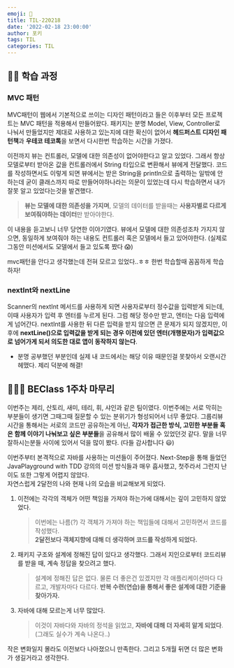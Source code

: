 ```yaml
---
emoji: 📝
title: TIL-220218
date: '2022-02-18 23:00:00'
author: 포키
tags: TIL
categories: TIL
---
```


## 👨‍💻 학습 과정

### MVC 패턴

MVC패턴이 웹에서 기본적으로 쓰이는 디자인 패턴이라고 들은 이후부터 모든 프로젝트는 MVC 패턴을 적용해서 만들어왔다.
패키지는 분명 Model, View, Controller로 나눠서 만들었지만 제대로 사용하고 있는지에 대한 확신이 없어서 **헤드퍼스트 디자인 패턴책**과 **우테코 테코톡**을 보면서 다시한번 학습하는 시간을 가졌다.

이전까지 뷰는 컨트롤러, 모델에 대한 의존성이 없어야한다고 알고 있었다. 그래서 항상 모델로부터 받아온 값을 컨트롤러에서 String 타입으로 변환해서 뷰에게 전달했다. 코드를 작성하면서도 이렇게 되면 뷰에서는 받은 String을 println으로 출력하는 일밖에 안하는데 굳이 클래스까지 따로 만들어야하나라는 의문이 있었는데 다시 학습하면서 내가 잘못 알고 있었다는것을 발견했다.

> **뷰는 모델에 대한 의존성을 가지며**, 모델의 데이터를 받을때는 **사용자별로 다르게 보여줘야하는 데이터**만 받아야한다.

이 내용을 듣고보니 너무 당연한 이야기였다. 뷰에서 모델에 대한 의존성조차 가지지 않으면, 동일하게 보여줘야 하는 내용도 컨트롤러 혹은 모델에서 들고 있어야한다. (실제로 그동안 미션에서도 모델에서 들고 있도록 짰다 😱)

mvc패턴을 안다고 생각했는데 전혀 모르고 있었다..ㅎㅎ 한번 학습할때 꼼꼼하게 학습하자!

### nextInt와 nextLine

Scanner의 nextInt 메서드를 사용하게 되면 사용자로부터 정수값을 입력받게 되는데, 이때 사용자가 입력 후 엔터를 누르게 된다. 그럼 해당 정수만 받고, 엔터는 다음 입력에게 넘어간다.
nextInt를 사용한 뒤 다른 입력을 받지 않으면 큰 문제가 되지 않겠지만, 이후에 **nextLine()으로 입력값을 받게 되는 경우 이전에 있던 엔터(개행문자)가 입력값으로 넘어가게 되서 의도한 대로 앱이 동작하지 않는다**.

- 분명 공부했던 부분인데 실제 내 코드에서는 해당 이유 때문인걸 못찾아서 오랜시간 헤맸다. 제리 덕분에 해결!

## 🙇🏻‍♂️ BEClass 1주차 마무리

이번주는 제리, 산토리, 새미, 테리, 휘, 샤인과 같은 팀이였다. 이번주에는 서로 막히는 부분들이 생기면 그때그때 질문할 수 있는 분위기가 형성되어서 너무 좋았다. 그룹리뷰 시간을 통해서는 서로의 코드만 공유하는게 아닌, **각자가 접근한 방식, 고민한 부분들 혹은 함께 이야기 나눠보고 싶은 부분들**을 공유해서 많이 배울 수 있었던것 같다. 말을 너무 잘하시는분들 사이에 있어서 덕을 많이 봤다. (다들 감사합니다 😃)

이번주부터 본격적으로 자바를 사용하는 미션들이 주어졌다. Next-Step을 통해 들었던 JavaPlayground with TDD 강의의 미션 방식들과 매우 흡사했고, 첫주라서 그런지 난이도 또한 그렇게 어렵지 않았다.  
자연스럽게 2달전의 나와 현재 나의 모습을 비교해보게 되었다.

1. 이전에는 각각의 객체가 어떤 책임을 가져야 하는가에 대해서는 깊이 고민하지 않았었다.

   > 이번에는 나름(?) 각 객체가 가져야 하는 책임들에 대해서 고민하면서 코드를 작성했다.  
   > **2달전보다 객체지향에 대해 더 생각하며 코드를 작성하게 되었다.**

2. 패키지 구조와 설계에 정해진 답이 있다고 생각했다. 그래서 지인으로부터 코드리뷰를 받을 때, 계속 정답을 찾으려고 했다.

   > 설계에 정해진 답은 없다. 물론 더 좋은건 있겠지만 각 애플리케이션마다 다르고, 개발자마다 다르다. **반복 수련(연습)을 통해서 좋은 설계에 대한 기준을 찾아가자.**

3. 자바에 대해 모르는게 너무 많았다.
   > 이것이 자바다와 자바의 정석을 읽었고, **자바에 대해 더 자세히 알게 되었다**. (그래도 실수가 계속 나온다..)

작은 변화일지 몰라도 이전보다 나아졌으니 만족한다. 그리고 5개월 뒤면 더 많은 변화가 생길거라고 생각한다.
